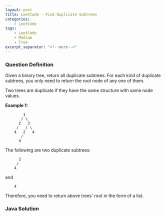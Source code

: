 ```yaml
---
layout: post
title: LeetCode - Find Duplicate Subtrees
categories:
    - LeetCode
tags:
    - LeetCode
    - Medium
    - Tree
excerpt_separator: "<!--more-->"
---
```


### Question Definition
Given a binary tree, return all duplicate subtrees. For each kind of duplicate subtrees, you only need to return the root node of any one of them.

Two trees are duplicate if they have the same structure with same node values.
<!--more-->

**Example 1:**
```
        1
       / \
      2   3
     /   / \
    4   2   4
       /
      4
```
The following are two duplicate subtrees:
```
      2
     /
    4
```
and
```
    4
```
Therefore, you need to return above trees' root in the form of a list.

### Java Solution
```java

```